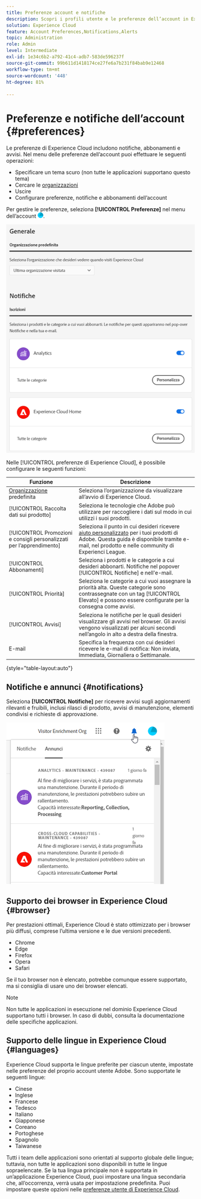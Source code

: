 ```yaml
---
title: Preferenze account e notifiche
description: Scopri i profili utente e le preferenze dell’account in Experience Cloud. Iscriviti alle notifiche sui prodotti e ricevi gli avvisi sui prodotti. Scopri come sono supportati i browser e le lingue.
solution: Experience Cloud
feature: Account Preferences,Notifications,Alerts
topic: Administration
role: Admin
level: Intermediate
exl-id: 1e34c6b2-a792-41c4-adb7-583de596237f
source-git-commit: 99b611d1418174ce27fe6a7b231f84bab9e12468
workflow-type: tm+mt
source-wordcount: '448'
ht-degree: 81%

---
```


# Preferenze e notifiche dell’account {#preferences}

Le preferenze di Experience Cloud includono notifiche, abbonamenti e avvisi. Nel menu delle preferenze dell’account puoi effettuare le seguenti operazioni:

* Specificare un tema scuro (non tutte le applicazioni supportano questo tema)
* Cercare le [organizzazioni](../administration/organizations.md)
* Uscire
* Configurare preferenze, notifiche e abbonamenti dell’account

Per gestire le preferenze, seleziona **[!UICONTROL Preferenze]** nel menu dell’account ![preferenze](../assets/preferences-icon-sm.png).

![Profilo utente e preferenze account](../assets/preferences-page.png)

Nelle [!UICONTROL preferenze di Experience Cloud], è possibile configurare le seguenti funzioni:

| Funzione | Descrizione |
|--- |--- |
| [Organizzazione](../administration/organizations.md) predefinita | Seleziona l’organizzazione da visualizzare all’avvio di Experience Cloud. |
| [!UICONTROL Raccolta dati sui prodotto] | Seleziona le tecnologie che Adobe può utilizzare per raccogliere i dati sul modo in cui utilizzi i suoi prodotti. |
| [!UICONTROL Promozioni e consigli personalizzati per l’apprendimento] | Seleziona il punto in cui desideri ricevere [aiuto personalizzato](personalized-learning.md) per i tuoi prodotti di Adobe. Questa guida è disponibile tramite e-mail, nel prodotto e nelle community di Experienci League. |
| [!UICONTROL Abbonamenti] | Seleziona i prodotti e le categorie a cui desideri abbonarti. Notifiche nel popover [!UICONTROL Notifiche] e nell&#39;e-mail. |
| [!UICONTROL Priorità] | Seleziona le categorie a cui vuoi assegnare la priorità alta. Queste categorie sono contrassegnate con un tag [!UICONTROL Elevato] e possono essere configurate per la consegna come avvisi. |
| [!UICONTROL Avvisi] | Seleziona le notifiche per le quali desideri visualizzare gli avvisi nel browser. Gli avvisi vengono visualizzati per alcuni secondi nell’angolo in alto a destra della finestra. |
| E-mail | Specifica la frequenza con cui desideri ricevere le e-mail di notifica: Non inviata, Immediata, Giornaliera o Settimanale. |

{style="table-layout:auto"}

## Notifiche e annunci {#notifications}

Seleziona **[!UICONTROL Notifiche]** per ricevere avvisi sugli aggiornamenti rilevanti e fruibili, inclusi rilasci di prodotto, avvisi di manutenzione, elementi condivisi e richieste di approvazione.

![Notifiche e annunci](../assets/notifications-menu-small.png)

## Supporto dei browser in Experience Cloud {#browser}

Per prestazioni ottimali, Experience Cloud è stato ottimizzato per i browser più diffusi, comprese l’ultima versione e le due versioni precedenti.

* Chrome
* Edge
* Firefox
* Opera
* Safari

Se il tuo browser non è elencato, potrebbe comunque essere supportato, ma si consiglia di usare uno dei browser elencati.

>[!NOTE]
>
>Non tutte le applicazioni in esecuzione nel dominio Experience Cloud supportano tutti i browser. In caso di dubbi, consulta la documentazione delle specifiche applicazioni.

## Supporto delle lingue in Experience Cloud {#languages}

Experience Cloud supporta le lingue preferite per ciascun utente, impostate nelle preferenze del proprio account utente Adobe. Sono supportate le seguenti lingue:

* Cinese
* Inglese
* Francese
* Tedesco
* Italiano
* Giapponese
* Coreano
* Portoghese
* Spagnolo
* Taiwanese

Tutti i team delle applicazioni sono orientati al supporto globale delle lingue; tuttavia, non tutte le applicazioni sono disponibili in tutte le lingue sopraelencate. Se la tua lingua principale non è supportata in un’applicazione Experience Cloud, puoi impostare una lingua secondaria che, all’occorrenza, verrà usata per impostazione predefinita. Puoi impostare queste opzioni nelle [preferenze utente di Experience Cloud](https://experience.adobe.com/preferences).